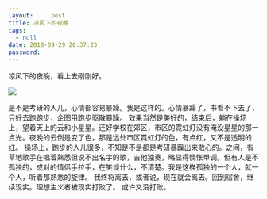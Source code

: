 ```yaml
---
layout:     post
title: 凉风下的夜晚
tags:
  - null
date: 2018-09-29 20:37:23
password:
---
```


 凉风下的夜晚，看上去刚刚好。

<!--more-->

![](https://i.loli.net/2018/09/29/5baf7235ec816.jpg)



是不是考研的人儿，心情都容易暴躁。我是这样的。心情暴躁了，书看不下去了，只好去跑跑步，企图用跑步驱散暴躁。
效果当然是美好的，结束后，躺在操场上，望着天上的云和小星星。还好学校在郊区，市区的霓虹灯没有淹没星星的那一点光。夜晚的云倒是变了色，那是远处市区霓虹灯的色，有点红，又不是透明的红。
操场上，跑步的人儿很多，不知是不是都是考研暴躁出来散心的。之间，有草地歌手在唱着熟悉但说不出名字的歌，吉他独奏，略显得惆怅单调。但有人是不孤独的，成对的情侣手拉手，在笑谈什么，不清楚。我是这样孤独的一个人，就一个人，听着那熟悉的旋律。
我终将离去，或者说，现在就会离去。回到宿舍，继续现实。理想主义者被现实打败了。
或许又没打败。